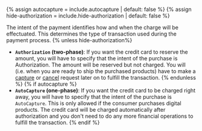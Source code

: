 {% assign autocapture = include.autocapture | default: false %}
{% assign hide-authorization = include.hide-authorization | default: false %}

The intent of the payment identifies how and when the charge will be
effectuated. This determines the type of transaction used during the payment
process.
{% unless hide-authorization%}

* **`Authorization` (two-phase)**: If you want the credit card to reserve the
  amount, you will have to specify that the intent of the purchase is
  Authorization. The amount will be reserved but not charged. You will (i.e.
  when you are ready to ship the purchased products) have to make a
  [capture][capture] or [cancel][cancel] request later on to fulfill the
  transaction.
  {% endunless %}
{% if autocapture %}
* **`AutoCapture` (one-phase)**:  If you want the credit card to be charged
  right away, you will have to specify that the intent of the purchase is
  `AutoCapture`. This is only allowed if the consumer purchases digital
  products. The credit card will be charged automatically after authorization
  and you don't need to do any more financial operations to fulfill the
  transaction.
{% endif %}

[capture]: ./after-payment#capture
[cancel]: ./after-payment#cancellations
